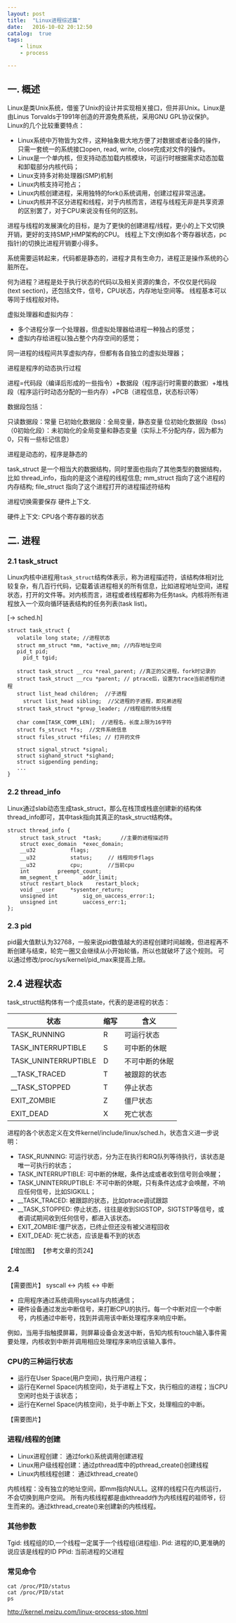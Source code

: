 ```yaml
---
layout: post
title:  "Linux进程综述篇"
date:   2016-10-02 20:12:50
catalog:  true
tags:
    - linux
    - process

---
```


## 一. 概述

Linux是类Unix系统，借鉴了Unix的设计并实现相关接口，但并非Unix。Linux是由Linus Torvalds于1991年创造的开源免费系统，采用GNU GPL协议保护。
Linux的几个比较重要特点：

- Linux系统中万物皆为文件，这种抽象极大地方便了对数据或者设备的操作，只需一套统一的系统接口open, read, write, close完成对文件的操作。
- Linux是一个单内核，但支持动态加载内核模块，可运行时根据需求动态加载和卸载部分内核代码；
- Linux支持多对称处理器(SMP)机制
- Linux内核支持可抢占；
- Linux内核创建进程，采用独特的fork()系统调用，创建过程非常迅速。
- Linux内核并不区分进程和线程，对于内核而言，进程与线程无非是共享资源的区别罢了，对于CPU来说没有任何的区别。


进程与线程的发展演化的目标，是为了更快的创建进程/线程，更小的上下文切换开销，更好的支持SMP,HMP架构的CPU。
线程上下文(例如各个寄存器状态，pc指针)的切换比进程开销要小得多。

系统需要运转起来，代码都是静态的，进程才具有生命力，进程正是操作系统的心脏所在。

何为进程？进程是处于执行状态的代码以及相关资源的集合，不仅仅是代码段(text section)，还包括文件，信号，CPU状态，内存地址空间等。
线程基本可以等同于线程般对待。

虚拟处理器和虚拟内存：
- 多个进程分享一个处理器，但虚拟处理器给进程一种独占的感觉；
- 虚拟内存给进程以独占整个内存空间的感觉；

同一进程的线程间共享虚拟内存，但都有各自独立的虚拟处理器；

进程是程序的动态执行过程


进程=代码段（编译后形成的一些指令）+数据段（程序运行时需要的数据）+堆栈段（程序运行时动态分配的一些内存）+PCB（进程信息，状态标识等）

数据段包括：

只读数据段：常量
已初始化数据段：全局变量，静态变量
位初始化数据段（bss)（0初始化段）：未初始化的全局变量和静态变量（实际上不分配内存，因为都为0，只有一些标记信息）


进程是动态的，程序是静态的


task_struct 是一个相当大的数据结构，同时里面也指向了其他类型的数据结构，比如 thread_info，指向的是这个进程的线程信息; mm_struct 指向了这个进程的内存结构; file_struct 指向了这个进程打开的进程描述符结构

进程切换需要保存 硬件上下文.  

硬件上下文:  CPU各个寄存器的状态


## 二. 进程

### 2.1 task_struct

Linux内核中进程用`task_struct`结构体表示，称为进程描述符，该结构体相对比较复杂，有几百行代码，记载着该进程相关的所有信息，比如进程地址空间，进程状态，打开的文件等。对内核而言，进程或者线程都称为任务task。内核将所有进程放入一个双向循环链表结构的任务列表(task list)。

[-> sched.h]

    struct task_struct {
       volatile long state; //进程状态
       struct mm_struct *mm, *active_mm; //内存地址空间
       pid_t pid;
	     pid_t tgid;

       struct task_struct __rcu *real_parent; //真正的父进程，fork时记录的
       struct task_struct __rcu *parent; // ptrace后，设置为trace当前进程的进程
       struct list_head children;  //子进程
	     struct list_head sibling;	//父进程的子进程，即兄弟进程
       struct task_struct *group_leader; //线程组的领头线程

       char comm[TASK_COMM_LEN];  //进程名，长度上限为16字符
       struct fs_struct *fs;  //文件系统信息
       struct files_struct *files; // 打开的文件

       struct signal_struct *signal;
       struct sighand_struct *sighand;
       struct sigpending pending;
       ...
    }    

### 2.2 thread_info

Linux通过slab动态生成task_struct，那么在栈顶或栈底创建新的结构体thread_info即可，其中task指向其真正的task_struct结构体。

    struct thread_info {
    	struct task_struct	*task;		//主要的进程描述符
    	struct exec_domain	*exec_domain;
    	__u32			flags;		
    	__u32			status;		// 线程同步flags
    	__u32			cpu;		//当前cpu
    	int			preempt_count;
    	mm_segment_t		addr_limit;
    	struct restart_block    restart_block;
    	void __user		*sysenter_return;
    	unsigned int		sig_on_uaccess_error:1;
    	unsigned int		uaccess_err:1;
    };

### 2.3 pid

pid最大值默认为32768，一般来说pid数值越大的进程创建时间越晚，但进程再不断创建与结束，轮完一圈又会继续从小开始轮循，所以也就破坏了这个规则。
可以通过修改/proc/sys/kernel/pid_max来提高上限。

## 2.4 进程状态

task_struct结构体有一个成员state，代表的是进程的状态：

|状态|缩写|含义|
|---|---|---|
|TASK_RUNNING|R|可运行状态|
|TASK_INTERRUPTIBLE|S|可中断的休眠|
|TASK_UNINTERRUPTIBLE|D|不可中断的休眠|
|__TASK_TRACED|T|被跟踪的状态|
|__TASK_STOPPED|T|停止状态|
|EXIT_ZOMBIE|Z|僵尸状态|
|EXIT_DEAD|X|死亡状态|

进程的各个状态定义在文件kernel/include/linux/sched.h，状态含义进一步说明：

- TASK_RUNNING: 可运行状态，分为正在执行和RQ队列等待执行，该状态是唯一可执行的状态；
- TASK_INTERRUPTIBLE: 可中断的休眠，条件达成或者收到信号则会唤醒；
- TASK_UNINTERRUPTIBLE: 不可中断的休眠，只有条件达成才会唤醒，不响应任何信号，比如SIGKILL；
- __TASK_TRACED: 被跟踪的状态，比如ptrace调试跟踪
- __TASK_STOPPED: 停止状态，往往是收到SIGSTOP，SIGTSTP等信号，或者调试期间收到任何信号，都进入该状态。
- EXIT_ZOMBIE:僵尸状态，已终止但还没有被父进程回收
- EXIT_DEAD: 死亡状态，应该是看不到的状态

【增加图】 【参考文章的页24】

### 2.4

【需要图片】
syscall <-> 内核 <-> 中断

- 应用程序通过系统调用syscall与内核通信；
- 硬件设备通过发出中断信号，来打断CPU的执行。每一个中断对应一个中断号，内核通过中断号，找到并调用该中断处理程序来响应中断。

例如，当用手指触摸屏幕，则屏幕设备会发送中断，告知内核有touch输入事件需要处理，内核收到中断并调用相应处理程序来响应该输入事件。




### CPU的三种运行状态

- 运行在User Space(用户空间)，执行用户进程；
- 运行在Kernel Space(内核空间)，处于进程上下文，执行相应的进程；当CPU空闲时也处于该状态；
- 运行在Kernel Space(内核空间)，处于中断上下文，处理相应的中断。

【需要图片】

###  进程/线程的创建

- Linux进程创建： 通过fork()系统调用创建进程
- Linux用户级线程创建：通过pthread库中的pthread_create()创建线程
- Linux内核线程创建： 通过kthread_create()

内核线程：没有独立的地址空间，即mm指向NULL。这样的线程只在内核运行，不会切换到用户空间。
所有内核线程都是由kthreadd作为内核线程的祖师爷，衍生而来的。通过kthread_create()来创建新的内核线程。



### 其他参数

Tgid: 线程组的ID,一个线程一定属于一个线程组(进程组).
Pid: 进程的ID,更准确的说应该是线程的ID
PPid: 当前进程的父进程

### 常见命令

    cat /proc/PID/status
    cat /proc/PID/stat
    ps



http://kernel.meizu.com/linux-process-stop.html
